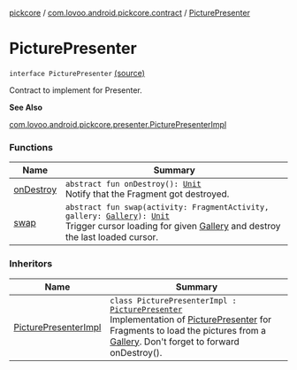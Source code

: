 [pickcore](../../index.md) / [com.lovoo.android.pickcore.contract](../index.md) / [PicturePresenter](./index.md)

# PicturePresenter

`interface PicturePresenter` [(source)](https://github.com/lovoo/android-pickpic/blob/master/pickcore/src/main/kotlin/com/lovoo/android/pickcore/contract/PicturePresenter.kt#L11)

Contract to implement for Presenter.

**See Also**

[com.lovoo.android.pickcore.presenter.PicturePresenterImpl](../../com.lovoo.android.pickcore.presenter/-picture-presenter-impl/index.md)

### Functions

| Name | Summary |
|---|---|
| [onDestroy](on-destroy.md) | `abstract fun onDestroy(): `[`Unit`](https://kotlinlang.org/api/latest/jvm/stdlib/kotlin/-unit/index.html)<br>Notify that the Fragment got destroyed. |
| [swap](swap.md) | `abstract fun swap(activity: FragmentActivity, gallery: `[`Gallery`](../../com.lovoo.android.pickcore.model/-gallery/index.md)`): `[`Unit`](https://kotlinlang.org/api/latest/jvm/stdlib/kotlin/-unit/index.html)<br>Trigger cursor loading for given [Gallery](../../com.lovoo.android.pickcore.model/-gallery/index.md) and destroy the last loaded cursor. |

### Inheritors

| Name | Summary |
|---|---|
| [PicturePresenterImpl](../../com.lovoo.android.pickcore.presenter/-picture-presenter-impl/index.md) | `class PicturePresenterImpl : `[`PicturePresenter`](./index.md)<br>Implementation of [PicturePresenter](./index.md) for Fragments to load the pictures from a [Gallery](../../com.lovoo.android.pickcore.model/-gallery/index.md). Don't forget to forward onDestroy(). |
